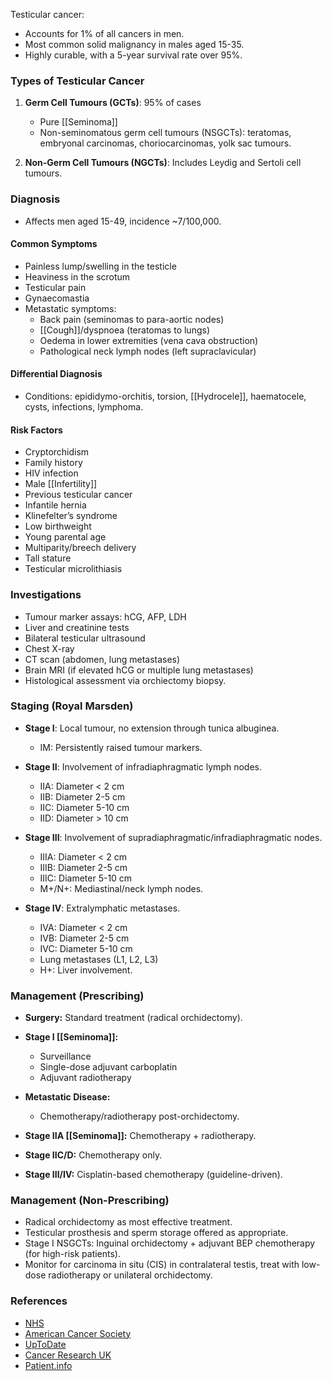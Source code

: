 Testicular cancer:

- Accounts for 1% of all cancers in men.
- Most common solid malignancy in males aged 15-35.
- Highly curable, with a 5-year survival rate over 95%.

### Types of Testicular Cancer

1. **Germ Cell Tumours (GCTs)**: 95% of cases
   - Pure [[Seminoma]]
   - Non-seminomatous germ cell tumours (NSGCTs): teratomas, embryonal carcinomas, choriocarcinomas, yolk sac tumours.

2. **Non-Germ Cell Tumours (NGCTs)**: Includes Leydig and Sertoli cell tumours.

### Diagnosis

- Affects men aged 15-49, incidence ~7/100,000.
  
#### Common Symptoms

- Painless lump/swelling in the testicle
- Heaviness in the scrotum
- Testicular pain
- Gynaecomastia
- Metastatic symptoms:
  - Back pain (seminomas to para-aortic nodes)
  - [[Cough]]/dyspnoea (teratomas to lungs)
  - Oedema in lower extremities (vena cava obstruction)
  - Pathological neck lymph nodes (left supraclavicular)

#### Differential Diagnosis

- Conditions: epididymo-orchitis, torsion, [[Hydrocele]], haematocele, cysts, infections, lymphoma.

#### Risk Factors

- Cryptorchidism
- Family history
- HIV infection
- Male [[Infertility]]
- Previous testicular cancer
- Infantile hernia
- Klinefelter’s syndrome
- Low birthweight
- Young parental age
- Multiparity/breech delivery
- Tall stature
- Testicular microlithiasis

### Investigations

- Tumour marker assays: hCG, AFP, LDH
- Liver and creatinine tests
- Bilateral testicular ultrasound
- Chest X-ray
- CT scan (abdomen, lung metastases)
- Brain MRI (if elevated hCG or multiple lung metastases)
- Histological assessment via orchiectomy biopsy.

### Staging (Royal Marsden)

- **Stage I**: Local tumour, no extension through tunica albuginea.
  - IM: Persistently raised tumour markers.
  
- **Stage II**: Involvement of infradiaphragmatic lymph nodes.
  - IIA: Diameter < 2 cm
  - IIB: Diameter 2-5 cm
  - IIC: Diameter 5-10 cm
  - IID: Diameter > 10 cm

- **Stage III**: Involvement of supradiaphragmatic/infradiaphragmatic nodes.
  - IIIA: Diameter < 2 cm
  - IIIB: Diameter 2-5 cm
  - IIIC: Diameter 5-10 cm
  - M+/N+: Mediastinal/neck lymph nodes.

- **Stage IV**: Extralymphatic metastases.
  - IVA: Diameter < 2 cm
  - IVB: Diameter 2-5 cm
  - IVC: Diameter 5-10 cm
  - Lung metastases (L1, L2, L3)
  - H+: Liver involvement.

### Management (Prescribing)

- **Surgery:** Standard treatment (radical orchidectomy).
- **Stage I [[Seminoma]]:** 
  - Surveillance
  - Single-dose adjuvant carboplatin
  - Adjuvant radiotherapy

- **Metastatic Disease:** 
  - Chemotherapy/radiotherapy post-orchidectomy.
  
- **Stage IIA [[Seminoma]]:** Chemotherapy + radiotherapy.
- **Stage IIC/D:** Chemotherapy only.
- **Stage III/IV:** Cisplatin-based chemotherapy (guideline-driven).

### Management (Non-Prescribing)

- Radical orchidectomy as most effective treatment.
- Testicular prosthesis and sperm storage offered as appropriate.
- Stage I NSGCTs: Inguinal orchidectomy + adjuvant BEP chemotherapy (for high-risk patients).
- Monitor for carcinoma in situ (CIS) in contralateral testis, treat with low-dose radiotherapy or unilateral orchidectomy. 

### References

- [NHS](https://www.nhs.uk/conditions/testicular-cancer/)
- [American Cancer Society](https://www.cancer.org/cancer/testicular-cancer/treating.html)
- [UpToDate](https://www.uptodate.com/contents/clinical-manifestations-diagnosis-and-staging-of-testicular-germ-cell-tumors?search=testicular%20cancer&source=search_result&selectedTitle=1~127&usage_type=default&display_rank=1#H1)
- [Cancer Research UK](https://www.cancerresearchuk.org/about-cancer/testicular-cancer/about)
- [Patient.info](https://patient.info/doctor/testicular-cancer-pro)